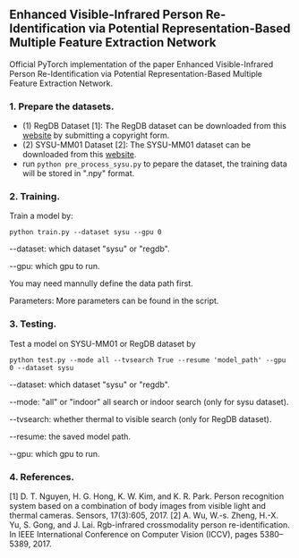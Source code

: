 ## Enhanced Visible-Infrared Person Re-Identification via Potential Representation-Based Multiple Feature Extraction Network

Official PyTorch implementation of the paper Enhanced Visible-Infrared Person Re-Identification via Potential Representation-Based Multiple Feature Extraction Network.
### 1. Prepare the datasets.
- (1) RegDB Dataset [1]: The RegDB dataset can be downloaded from this [website](http://dm.dongguk.edu/link.html) by submitting a copyright form.
- (2) SYSU-MM01 Dataset [2]: The SYSU-MM01 dataset can be downloaded from this [website](http://isee.sysu.edu.cn/project/RGBIRReID.htm).
-   run  `python pre_process_sysu.py`  to pepare the dataset, the training data will be stored in ".npy" format.

### 2. Training.
Train a model by:

```
python train.py --dataset sysu --gpu 0
```

--dataset: which dataset "sysu" or "regdb".

--gpu: which gpu to run.

You may need mannully define the data path first.

Parameters: More parameters can be found in the script.

### 3. Testing.
Test a model on SYSU-MM01 or RegDB dataset by
```
python test.py --mode all --tvsearch True --resume 'model_path' --gpu 0 --dataset sysu
```
--dataset: which dataset "sysu" or "regdb".

--mode: "all" or "indoor" all search or indoor search (only for sysu dataset).

--tvsearch: whether thermal to visible search (only for RegDB dataset).

--resume: the saved model path.

--gpu: which gpu to run.
### 4. References.
[1] D. T. Nguyen, H. G. Hong, K. W. Kim, and K. R. Park. Person recognition system based on a combination of body images from visible light and thermal cameras. Sensors, 17(3):605, 2017.
[2] A. Wu, W.-s. Zheng, H.-X. Yu, S. Gong, and J. Lai. Rgb-infrared crossmodality person re-identification. In IEEE International Conference on Computer Vision (ICCV), pages 5380–5389, 2017.
